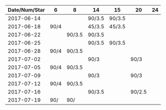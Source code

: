 Date/Num/Star   | 6      | 8      | 14     | 15     | 20     | 24
----------------|--------|--------|--------|--------|--------|--------
2017-06-14      |        |        | 90/3.5 | 90/3.5 |        |
2017-06-18      | 90/4   |        | 45/3.5 | 45/3.5 |        |
2017-06-22      |        | 90/3.5 | 90/3.5 |        |        |
2017-06-25      |        |        | 90/3.5 | 90/3.5 |        |
2017-06-28      | 90/4   | 90/3.5 |        |        |        |
2017-07-02      |        |        | 90/3   |        | 90/3   |
2017-07-05      | 90/4   | 90/3.5 |        |        |        |
2017-07-09      |        |        | 90/3   |        | 90/3   |
2017-07-12      | 90/4   | 90/3.5 |        |        |        |
2017-07-16      |        |        | 90/3.5 |        | 90/2.5 |
2017-07-19      | 90/    | 90/    |        |        |        |

